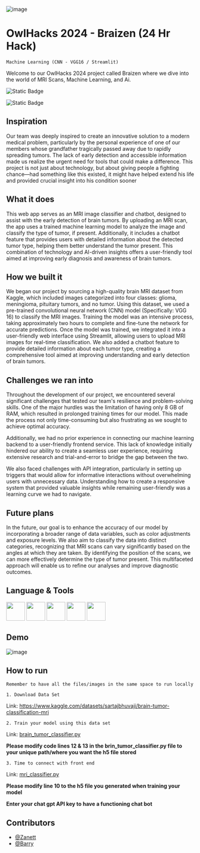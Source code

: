 

 ![image](https://github.com/user-attachments/assets/ac6d4682-4874-4894-b607-fb599c56e801)

# OwlHacks 2024 - Braizen (24 Hr Hack)

`Machine Learning (CNN - VGG16 / Streamlit)`

Welcome to our OwlHacks 2024 project called Braizen where we dive into the world of MRI Scans, Machine Learning, and Ai.

![Static Badge](https://img.shields.io/badge/Temple_University-2024-red)

![Static Badge](https://img.shields.io/badge/Made_with-Love%3C3-pink)



## Inspiration
Our team was deeply inspired to create an innovative solution to a modern medical problem, particularly by the personal experience of one of our members whose grandfather tragically passed away due to rapidly spreading tumors. The lack of early detection and accessible information made us realize the urgent need for tools that could make a difference. This project is not just about technology, but about giving people a fighting chance—had something like this existed, it might have helped extend his life and provided crucial insight into his condition sooner
## What it does
This web app serves as an MRI image classifier and chatbot, designed to assist with the early detection of brain tumors. By uploading an MRI scan, the app uses a trained machine learning model to analyze the image and classify the type of tumor, if present. Additionally, it includes a chatbot feature that provides users with detailed information about the detected tumor type, helping them better understand the tumor present. This combination of technology and AI-driven insights offers a user-friendly tool aimed at improving early diagnosis and awareness of brain tumors.
## How we built it
We began our project by sourcing a high-quality brain MRI dataset from Kaggle, which included images categorized into four classes: glioma, meningioma, pituitary tumors, and no tumor. Using this dataset, we used a pre-trained convolutional neural network (CNN) model (Specifically: VGG 16) to classify the MRI images. Training the model was an intensive process, taking approximately two hours to complete and fine-tune the network for accurate predictions. Once the model was trained, we integrated it into a user-friendly web interface using Streamlit, allowing users to upload MRI images for real-time classification. We also added a chatbot feature to provide detailed information about each tumor type, creating a comprehensive tool aimed at improving understanding and early detection of brain tumors.
## Challenges we ran into
Throughout the development of our project, we encountered several significant challenges that tested our team's resilience and problem-solving skills. One of the major hurdles was the limitation of having only 8 GB of RAM, which resulted in prolonged training times for our model. This made the process not only time-consuming but also frustrating as we sought to achieve optimal accuracy.

Additionally, we had no prior experience in connecting our machine learning backend to a user-friendly frontend service. This lack of knowledge initially hindered our ability to create a seamless user experience, requiring extensive research and trial-and-error to bridge the gap between the two.

We also faced challenges with API integration, particularly in setting up triggers that would allow for informative interactions without overwhelming users with unnecessary data. Understanding how to create a responsive system that provided valuable insights while remaining user-friendly was a learning curve we had to navigate.
## Future plans
In the future, our goal is to enhance the accuracy of our model by incorporating a broader range of data variables, such as color adjustments and exposure levels. We also aim to classify the data into distinct categories, recognizing that MRI scans can vary significantly based on the angles at which they are taken. By identifying the position of the scans, we can more effectively determine the type of tumor present. This multifaceted approach will enable us to refine our analyses and improve diagnostic outcomes.



## Language & Tools
<img src="https://cdn.jsdelivr.net/gh/devicons/devicon@latest/icons/python/python-original-wordmark.svg" 
     width="50" 
     height="50" /> <img src="https://cdn.jsdelivr.net/gh/devicons/devicon@latest/icons/pandas/pandas-original.svg" 
     width="50"
     height="50"/> <img src="https://cdn.jsdelivr.net/gh/devicons/devicon@latest/icons/streamlit/streamlit-original.svg" 
     width="50"
     height="50"/> <img src="https://cdn.jsdelivr.net/gh/devicons/devicon@latest/icons/keras/keras-original.svg" 
     width="50"
     height="50"/> <img src="https://cdn.jsdelivr.net/gh/devicons/devicon@latest/icons/tensorflow/tensorflow-original.svg" 
     width="50"
     height="50"/>

## Demo

![image](https://github.com/user-attachments/assets/fb675aea-8c1b-4513-95d8-7cdb7272a267)

## How to run
`Remember to have all the files/images in the same space to run locally`

`1. Download Data Set`

Link: https://www.kaggle.com/datasets/sartajbhuvaji/brain-tumor-classification-mri

`2. Train your model using this data set`

Link: [ brain_tumor_classifier.py](https://github.com/ZDavila3/Braizen-Brain-tumor-classification/blob/68ae1cf62ddd4e8efd75d9530a027ece5b05102d/brain_tumor_classifier.py)

**Please modify code lines 12 & 13 in the brin_tumor_classifier.py file to your unique path/where you want the h5 file stored**

`3. Time to connect with front end`

Link: [ mri_classifier.py](https://github.com/ZDavila3/Braizen-Brain-tumor-classification/blob/68ae1cf62ddd4e8efd75d9530a027ece5b05102d/mri_classifier.py)

**Please modify line 10 to the h5 file you generated when training your model**

**Enter your chat gpt API key to have a functioning chat bot**

## Contributors
- [@Zanett](https://github.com/ZDavila3)
- [@Barry](https://github.com/mikey6002)
